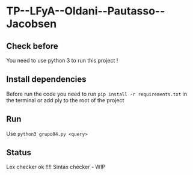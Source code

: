 ﻿# TP--LFyA--Oldani--Pautasso--Jacobsen
## Check before
You need to use python 3 to run this project ! 

## Install dependencies
Before run the code you need to run `pip install -r requirements.txt` in the terminal or add ply to the root of the project

## Run
Use `python3 grupo04.py <query>`

## Status
Lex checker ok !!!!
Sintax checker - WIP


